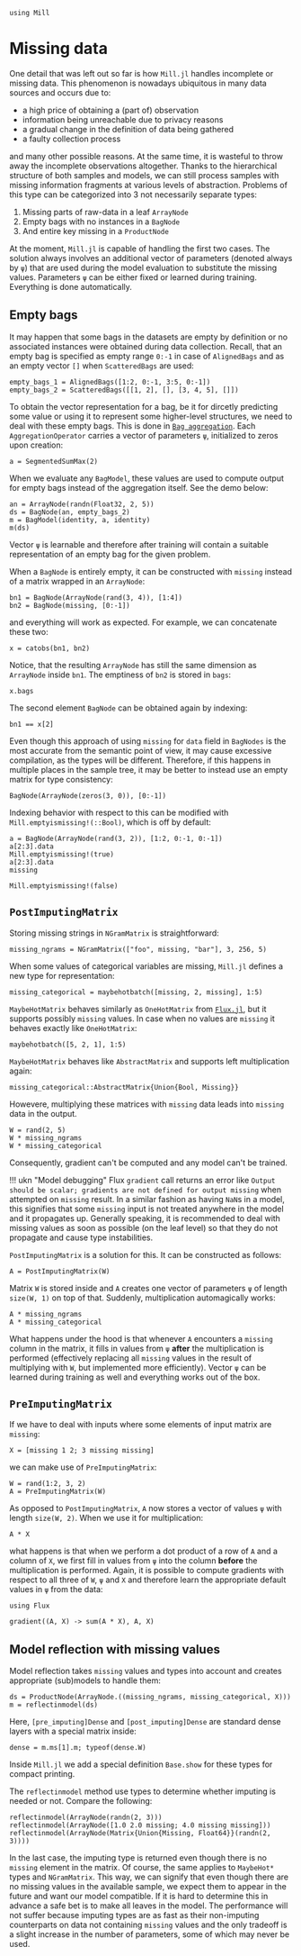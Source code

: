 ```@setup missing
using Mill
```

# Missing data

One detail that was left out so far is how `Mill.jl` handles incomplete or missing data. This phenomenon is nowadays ubiquitous in many data sources and occurs due to:

* a high price of obtaining a (part of) observation
* information being unreachable due to privacy reasons
* a gradual change in the definition of data being gathered
* a faulty collection process

and many other possible reasons. At the same time, it is wasteful to throw away the incomplete observations altogether. Thanks to the hierarchical structure of both samples and models, we can still process samples with missing information fragments at various levels of abstraction. Problems of this type can be categorized into 3 not necessarily separate types:

1. Missing parts of raw-data in a leaf `ArrayNode`
2. Empty bags with no instances in a `BagNode`
3. And entire key missing in a `ProductNode`

At the moment, `Mill.jl` is capable of handling the first two cases. The solution always involves an additional vector of parameters (denoted always by `ψ`) that are used during the model evaluation to substitute the missing values. Parameters `ψ` can be either fixed or learned during training. Everything is done automatically.

## Empty bags

It may happen that some bags in the datasets are empty by definition or no associated instances were obtained during data collection. Recall, that an empty bag is specified as empty range `0:-1` in case of `AlignedBags` and as an empty vector `[]` when `ScatteredBags` are used:

```@repl missing
empty_bags_1 = AlignedBags([1:2, 0:-1, 3:5, 0:-1])
empty_bags_2 = ScatteredBags([[1, 2], [], [3, 4, 5], []])
```

To obtain the vector representation for a bag, be it for dircetly predicting some value or using it to represent some higher-level structures, we need to deal with these empty bags. This is done in [`Bag aggregation`](@ref). Each `AggregationOperator` carries a vector of parameters `ψ`, initialized to zeros upon creation:

```@repl missing
a = SegmentedSumMax(2)
```

When we evaluate any `BagModel`, these values are used to compute output for empty bags instead of the aggregation itself. See the demo below:

```@repl missing
an = ArrayNode(randn(Float32, 2, 5))
ds = BagNode(an, empty_bags_2)
m = BagModel(identity, a, identity)
m(ds)
```

Vector `ψ` is learnable and therefore after training will contain a suitable representation of an empty bag for the given problem.

When a `BagNode` is entirely empty, it can be constructed with `missing` instead of a matrix wrapped in an `ArrayNode`:

```@repl missing
bn1 = BagNode(ArrayNode(rand(3, 4)), [1:4])
bn2 = BagNode(missing, [0:-1])
```

and everything will work as expected. For example, we can concatenate these two:

```@repl missing
x = catobs(bn1, bn2)
```

Notice, that the resulting `ArrayNode` has still the same dimension as `ArrayNode` inside `bn1`. The emptiness of `bn2` is stored in `bags`:

```@repl missing
x.bags
```

The second element `BagNode` can be obtained again by indexing:

```@repl missing
bn1 == x[2]
```

Even though this approach of using `missing` for `data` field in `BagNodes` is the most accurate from the semantic point of view, it may cause excessive compilation, as the types will be different. Therefore, if this happens in multiple places in the sample tree, it may be better to instead use an empty matrix for type consistency:

```@repl missing
BagNode(ArrayNode(zeros(3, 0)), [0:-1])
```

Indexing behavior with respect to this can be modified with `Mill.emptyismissing!(::Bool)`, which is off by default:

```@repl missing
a = BagNode(ArrayNode(rand(3, 2)), [1:2, 0:-1, 0:-1])
a[2:3].data
Mill.emptyismissing!(true)
a[2:3].data
missing
```

```@setup missing
Mill.emptyismissing!(false)
```

## `PostImputingMatrix`

Storing missing strings in `NGramMatrix` is straightforward:

```@repl missing
missing_ngrams = NGramMatrix(["foo", missing, "bar"], 3, 256, 5)
```

When some values of categorical variables are missing, `Mill.jl` defines a new type for representation:

```@repl missing
missing_categorical = maybehotbatch([missing, 2, missing], 1:5)
```

`MaybeHotMatrix` behaves similarly as `OneHotMatrix` from [`Flux.jl`](https://fluxml.ai), but it supports possibly `missing` values. In case when no values are `missing` it behaves exactly like `OneHotMatrix`:

```@repl missing
maybehotbatch([5, 2, 1], 1:5)
```

`MaybeHotMatrix` behaves like `AbstractMatrix` and supports left multiplication again:

```@repl missing
missing_categorical::AbstractMatrix{Union{Bool, Missing}}
```

Howevere, multiplying these matrices with `missing` data leads into `missing` data in the output.

```@repl missing
W = rand(2, 5)
W * missing_ngrams
W * missing_categorical
```

Consequently, gradient can't be computed and any model can't be trained.

!!! ukn "Model debugging"
    Flux `gradient` call returns an error like `Output should be scalar; gradients are not defined for output missing` when attempted on `missing` result. In a similar fashion as having `NaN`s in a model, this signifies that some `missing` input is not treated anywhere in the model and it propagates up. Generally speaking, it is recommended to deal with missing values as soon as possible (on the leaf level) so that they do not propagate and cause type instabilities.

`PostImputingMatrix` is a solution for this. It can be constructed as follows:

```@repl missing
A = PostImputingMatrix(W)
```

Matrix `W` is stored inside and `A` creates one vector of parameters `ψ` of length `size(W, 1)` on top of that. Suddenly, multiplication automagically works:

```@repl missing
A * missing_ngrams
A * missing_categorical
```

What happens under the hood is that whenever `A` encounters a `missing` column in the matrix, it fills in values from `ψ` **after** the multiplication is performed (effectively replacing all `missing` values in the result of multiplying with `W`, but implemented more efficiently). Vector `ψ` can be learned during training as well and everything works out of the box.

## `PreImputingMatrix`

If we have to deal with inputs where some elements of input matrix are `missing`:

```@repl missing
X = [missing 1 2; 3 missing missing]
```

we can make use of `PreImputingMatrix`:

```@repl missing
W = rand(1:2, 3, 2)
A = PreImputingMatrix(W)
```

As opposed to `PostImputingMatrix`, `A` now stores a vector of values `ψ` with length `size(W, 2)`. When we use it for multiplication:

```@repl missing
A * X
```

what happens is that when we perform a dot product of a row of `A` and a column of `X`, we first fill in values from `ψ` into the column **before** the multiplication is performed. Again, it is possible to compute gradients with respect to all three of `W`, `ψ` and `X` and therefore learn the appropriate default values in `ψ` from the data:

```@repl missing
using Flux

gradient((A, X) -> sum(A * X), A, X)
```

## Model reflection with missing values

Model reflection takes `missing` values and types into account and creates appropriate (sub)models to handle them:

```@repl missing
ds = ProductNode(ArrayNode.((missing_ngrams, missing_categorical, X)))
m = reflectinmodel(ds)
```

Here, `[pre_imputing]Dense` and `[post_imputing]Dense` are standard dense layers with a special matrix inside:

```@repl missing
dense = m.ms[1].m; typeof(dense.W)
```

Inside `Mill.jl` we add a special definition `Base.show` for these types for compact printing.

The `reflectinmodel` method use types to determine whether imputing is needed or not. Compare the following:

```@repl missing
reflectinmodel(ArrayNode(randn(2, 3)))
reflectinmodel(ArrayNode([1.0 2.0 missing; 4.0 missing missing]))
reflectinmodel(ArrayNode(Matrix{Union{Missing, Float64}}(randn(2, 3))))
```

In the last case, the imputing type is returned even though there is no `missing` element in the matrix. Of course, the same applies to `MaybeHot*` types and `NGramMatrix`. This way, we can signify that even though there are no missing values in the available sample, we expect them to appear in the future and want our model compatible. If it is hard to determine this in advance a safe bet is to make all leaves in the model. The performance will not suffer because imputing types are as fast as their non-imputing counterparts on data not containing `missing` values and the only tradeoff is a slight increase in the number of parameters, some of which may never be used.
